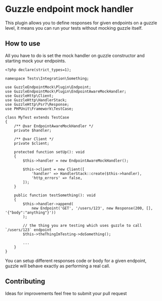 # Guzzle endpoint mock handler

This plugin allows you to define responses for given endpoints on a guzzle level, it means you can run your tests without mocking guzzle itself.


## How to use

All you have to do is set the mock handler on guzzle constructor and starting mock your endpoints.
```
<?php declare(strict_types=1);

namespace Tests\Integration\Something;
  
use GuzzleEndpointMock\Plugin\Endpoint;
use GuzzleEndpointMock\Plugin\EndpointAwareMockHandler;
use GuzzleHttp\Client;
use GuzzleHttp\HandlerStack;
use GuzzleHttp\Psr7\Response;
use PHPUnit\Framework\TestCase;

class MyTest extends TestCase
{
    /** @var EndpointAwareMockHandler */
    private $handler;

    /** @var Client */
    private $client;

    protected function setUp(): void
    {
        $this->handler = new EndpointAwareMockHandler();

        $this->client = new Client([
            'handler' => HandlerStack::create($this->handler),
            'http_errors' => false,
        ]);
    }

    public function testSomething(): void
    {
        $this->handler->append(
            new Endpoint('GET', '/users/123', new Response(200, [], '{"body":"anything"}'))
        );

		// the thing you are testing which uses guzzle to call `/users/123` endpoint
        $this->theThingImTesting->doSomething();

        ...
    }
}
```

You can setup different responses code or body for a given endpoint, guzzle will behave exactly as performing a real call.


## Contributing
Ideas for improvements feel free to submit your pull request
